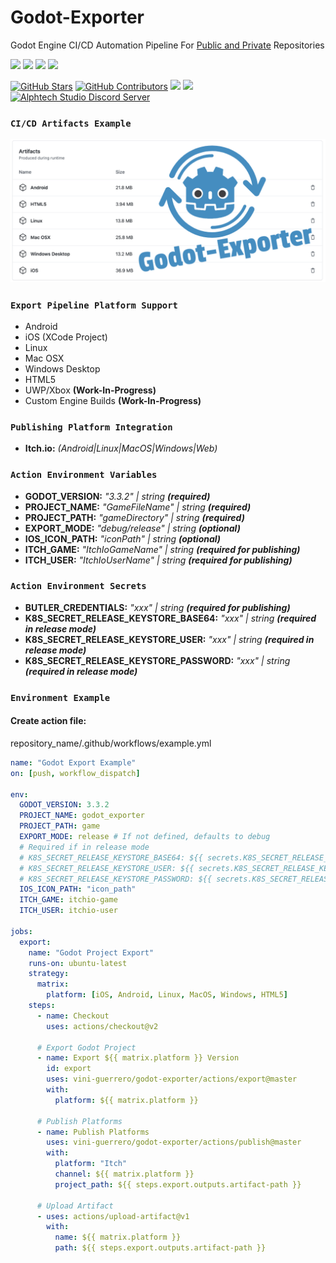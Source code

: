 # Godot-Exporter

Godot Engine CI/CD Automation Pipeline
For <a href="https://docs.github.com/en/billing/managing-billing-for-github-actions/about-billing-for-github-actions" target="_blank">Public and Private</a> Repositories

[![](https://img.shields.io/badge/GODOT-%23FFFFFF.svg?style=for-the-badge&logo=godot-engine)](https://github.com/vini-guerrero/godot-exporter)
[![](https://img.shields.io/badge/githubactions-%232671E5.svg?style=for-the-badge&logo=githubactions&logoColor=white)](https://github.com/vini-guerrero/godot-exporter)
[![](https://img.shields.io/badge/shell_script-%23121011.svg?style=for-the-badge&logo=gnu-bash&logoColor=white)](https://github.com/vini-guerrero/godot-exporter)
[![](https://img.shields.io/badge/javascript-%23323330.svg?style=for-the-badge&logo=javascript&logoColor=%23F7DF1E)](https://github.com/vini-guerrero/godot-exporter)

[![GitHub Stars](https://img.shields.io/github/stars/vini-guerrero/godot-exporter.svg?style=social&label=Stars)](https://github.com/vini-guerrero/godot-exporter)
[![GitHub Contributors](https://img.shields.io/github/contributors/vini-guerrero/godot-exporter.svg?style=social&label=Contributors&maxAge=2592000)](https://github.com/vini-guerrero/godot-exporter)
[![](https://img.shields.io/github/license/vini-guerrero/godot-exporter?style=plastic)](https://github.com/vini-guerrero/godot-exporter)
[![](https://img.shields.io/badge/PRs-welcome-brightgreen)](https://github.com/vini-guerrero/godot-exporter)
[![Alphtech Studio Discord Server](https://badgen.net/discord/members/PrsJvMeVfp)](https://discord.gg/PrsJvMeVfp)

### `CI/CD Artifacts Example`

![CI/CD](/screenshots/Artifacts.png?raw=true "Artifacts")

### `Export Pipeline Platform Support`

- Android
- iOS (XCode Project)
- Linux
- Mac OSX
- Windows Desktop
- HTML5
- UWP/Xbox **(Work-In-Progress)**
- Custom Engine Builds **(Work-In-Progress)**

### `Publishing Platform Integration`

- **Itch.io:** _(Android|Linux|MacOS|Windows|Web)_

### `Action Environment Variables`

- **GODOT_VERSION:** _"3.3.2" | string **(required)**_
- **PROJECT_NAME:** _"GameFileName" | string **(required)**_
- **PROJECT_PATH:** _"gameDirectory" | string **(required)**_
- **EXPORT_MODE:** _"debug/release" | string **(optional)**_
- **IOS_ICON_PATH:** _"iconPath" | string **(optional)**_
- **ITCH_GAME:** _"ItchIoGameName" | string **(required for publishing)**_
- **ITCH_USER:** _"ItchIoUserName" | string **(required for publishing)**_

### `Action Environment Secrets`

- **BUTLER_CREDENTIALS:** _"xxx" | string **(required for publishing)**_
- **K8S_SECRET_RELEASE_KEYSTORE_BASE64:** _"xxx" | string **(required in release mode)**_
- **K8S_SECRET_RELEASE_KEYSTORE_USER:** _"xxx" | string **(required in release mode)**_
- **K8S_SECRET_RELEASE_KEYSTORE_PASSWORD:** _"xxx" | string **(required in release mode)**_

### `Environment Example`

#### Create action file:

repository_name/.github/workflows/example.yml

```yml
name: "Godot Export Example"
on: [push, workflow_dispatch]

env:
  GODOT_VERSION: 3.3.2
  PROJECT_NAME: godot_exporter
  PROJECT_PATH: game
  EXPORT_MODE: release # If not defined, defaults to debug
  # Required if in release mode
  # K8S_SECRET_RELEASE_KEYSTORE_BASE64: ${{ secrets.K8S_SECRET_RELEASE_KEYSTORE_BASE64 }}
  # K8S_SECRET_RELEASE_KEYSTORE_USER: ${{ secrets.K8S_SECRET_RELEASE_KEYSTORE_USER }}
  # K8S_SECRET_RELEASE_KEYSTORE_PASSWORD: ${{ secrets.K8S_SECRET_RELEASE_KEYSTORE_PASSWORD }}
  IOS_ICON_PATH: "icon_path"
  ITCH_GAME: itchio-game
  ITCH_USER: itchio-user

jobs:
  export:
    name: "Godot Project Export"
    runs-on: ubuntu-latest
    strategy:
      matrix:
        platform: [iOS, Android, Linux, MacOS, Windows, HTML5]
    steps:
      - name: Checkout
        uses: actions/checkout@v2

      # Export Godot Project
      - name: Export ${{ matrix.platform }} Version
        id: export
        uses: vini-guerrero/godot-exporter/actions/export@master
        with:
          platform: ${{ matrix.platform }}

      # Publish Platforms
      - name: Publish Platforms
        uses: vini-guerrero/godot-exporter/actions/publish@master
        with:
          platform: "Itch"
          channel: ${{ matrix.platform }}
          project_path: ${{ steps.export.outputs.artifact-path }}

      # Upload Artifact
      - uses: actions/upload-artifact@v1
        with:
          name: ${{ matrix.platform }}
          path: ${{ steps.export.outputs.artifact-path }}
```
